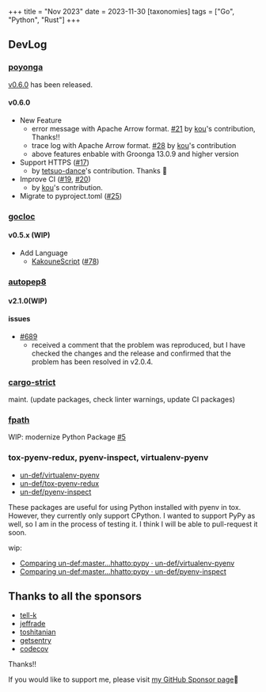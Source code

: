 +++
title = "Nov 2023"
date = 2023-11-30
[taxonomies]
tags = ["Go", "Python", "Rust"]
+++

## DevLog

### [poyonga](https://github.com/hhatto/poyonga)

[v0.6.0](https://github.com/hhatto/poyonga/releases/tag/ver0.6.0) has been released.

#### v0.6.0

* New Feature
    * error message with Apache Arrow format. [#21](https://github.com/hhatto/poyonga/pull/21) by [kou](https://github.com/kou)'s contribution, Thanks!!
    * trace log with Apache Arrow format. [#28](https://github.com/hhatto/poyonga/pull/28) by [kou](https://github.com/kou)'s contribution
    * above features enbable with Groonga 13.0.9 and higher version
* Support HTTPS ([#17](https://github.com/hhatto/poyonga/pull/17))
    * by [tetsuo-dance](https://github.com/tetsuo-dance)'s contribution. Thanks 🤝
* Improve CI ([#19](https://github.com/hhatto/poyonga/pull/19), [#20](https://github.com/hhatto/poyonga/pull/20))
    * by [kou](https://github.com/kou)'s contribution.
* Migrate to pyproject.toml ([#25](https://github.com/hhatto/poyonga/pull/25))


### [gocloc](https://github.com/hhatto/gocloc)

#### v0.5.x (WIP)

- Add Language
    - [KakouneScript](https://kakoune.org/) ([#78](https://github.com/hhatto/gocloc/pull/78))


### [autopep8](https://github.com/hhatto/autopep8)

#### v2.1.0(WIP)

#### issues
* [#689](https://github.com/hhatto/autopep8/issues/689)
    * received a comment that the problem was reproduced, but I have checked the changes and the release and confirmed that the problem has been resolved in v2.0.4.


### [cargo-strict](https://github.com/hhatto/cargo-strict)

maint. (update packages, check linter warnings, update CI packages)


### [fpath](https://github.com/hhatto/fpath)

WIP: modernize Python Package [#5](https://github.com/hhatto/fpath/pull/5)


### tox-pyenv-redux, pyenv-inspect, virtualenv-pyenv

* [un-def/virtualenv-pyenv](https://github.com/un-def/virtualenv-pyenv)
* [un-def/tox-pyenv-redux](https://github.com/un-def/tox-pyenv-redux)
* [un-def/pyenv-inspect](https://github.com/un-def/pyenv-inspect)

These packages are useful for using Python installed with pyenv in tox.
However, they currently only support CPython.
I wanted to support PyPy as well, so I am in the process of testing it.
I think I will be able to pull-request it soon.

wip:

* [Comparing un-def:master...hhatto:pypy · un-def/virtualenv-pyenv](https://github.com/un-def/virtualenv-pyenv/compare/master...hhatto:virtualenv-pyenv:pypy?expand=1)
* [Comparing un-def:master...hhatto:pypy · un-def/pyenv-inspect](https://github.com/un-def/pyenv-inspect/compare/master...hhatto:pyenv-inspect:pypy?expand=1)

## Thanks to all the sponsors

- [tell-k](https://github.com/tell-k)
- [jeffrade](https://github.com/jeffrade)
- [toshitanian](https://github.com/toshitanian)
- [getsentry](https://github.com/getsentry)
- [codecov](https://github.com/codecov)

Thanks!!

If you would like to support me, please visit [my GitHub Sponsor page](https://github.com/sponsors/hhatto)🚪

<!-- more -->
